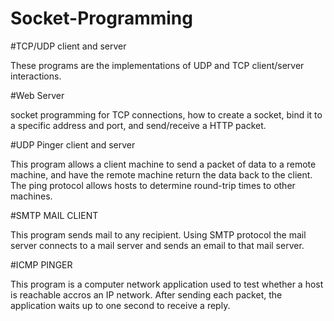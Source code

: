 # Socket-Programming

#TCP/UDP client and server

These programs are the implementations of UDP and TCP client/server interactions. 

#Web Server

socket programming for TCP connections, how to create a socket, bind it to a specific address and port, and send/receive a HTTP packet.

#UDP Pinger client and server

This program allows a client machine to send a packet of data to a remote machine, and have the remote machine return the data back to the client. The ping protocol allows hosts to determine round-trip times to other machines.

#SMTP MAIL CLIENT

This program sends mail to any recipient. Using SMTP protocol the mail server connects to a mail server and sends an email to that mail server.

#ICMP PINGER

This program is a computer network application used to test whether a host is reachable accros an IP network. After sending each packet, the application waits up to one second to receive a reply.

